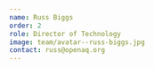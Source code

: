 ```yaml
---
name: Russ Biggs
order: 2
role: Director of Technology
image: team/avatar--russ-biggs.jpg
contact: russ@openaq.org
---
```

